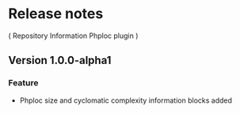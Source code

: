 # Release notes
( Repository Information Phploc plugin )

## Version 1.0.0-alpha1
### Feature
* Phploc size and cyclomatic complexity information blocks added
